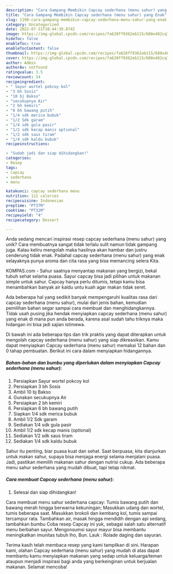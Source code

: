 ```yaml
---
description: "Cara Gampang Membikin Capcay sederhana (menu sahur) yang Enak"
title: "Cara Gampang Membikin Capcay sederhana (menu sahur) yang Enak"
slug: 1190-cara-gampang-membikin-capcay-sederhana-menu-sahur-yang-enak
category: Uncategorized
date: 2022-07-31T10:44:39.874Z
image: https://img-global.cpcdn.com/recipes/fa628ff9362eb115/680x482cq70/capcay-sederhana-menu-sahur-foto-resep-utama.jpg
hideToc: false
enableToc: true
enableTocContent: false
thumbnail: https://img-global.cpcdn.com/recipes/fa628ff9362eb115/680x482cq70/capcay-sederhana-menu-sahur-foto-resep-utama.jpg
cover: https://img-global.cpcdn.com/recipes/fa628ff9362eb115/680x482cq70/capcay-sederhana-menu-sahur-foto-resep-utama.jpg
author: Admin
authorAv: notfound
ratingvalue: 3.5
reviewcount: 24
recipeingredient:
- " Sayur wortel pokcoy kol"
- "3 bh Sosis"
- "10 bj Bakso"
- "secukupnya Air"
- "2 bh kemiri"
- "6 bh bawang putih"
- "1/4 sdk merica bubuk"
- "1/2 Sdk garam"
- "1/4 sdk gula pasir"
- "1/2 sdk kecap manis optional"
- "1/2 sdk saus tiram"
- "1/4 sdk kaldu bubuk"
recipeinstructions:

- "Sudah jadi dan siap dihidangkan!"
categories:
- Resep
tags:
- capcay
- sederhana
- menu

katakunci: capcay sederhana menu 
nutrition: 111 calories
recipecuisine: Indonesian
preptime: "PT37M"
cooktime: "PT32M"
recipeyield: "4"
recipecategory: Dessert

---
```





Anda sedang mencari inspirasi resep capcay sederhana (menu sahur) yang unik? Cara membuatnya sangat tidak terlalu sulit namun tidak gampang juga. Kalau keliru mengolah maka hasilnya akan hambar dan justru cenderung tidak enak. Padahal capcay sederhana (menu sahur) yang enak selayaknya punya aroma dan cita rasa yang bisa memancing selera Kita.





KOMPAS.com - Sahur saatnya menyantap makanan yang bergizi, bekal tubuh sehat selama puasa. Sayur capcay bisa jadi pilihan untuk makanan simple untuk sahur. Capcay hanya perlu ditumis, tetapi kamu bisa menambahkan banyak air kaldu untu kuah agar makan tidak seret.

Ada beberapa hal yang sedikit banyak mempengaruhi kualitas rasa dari capcay sederhana (menu sahur), mulai dari jenis bahan, kemudian pemilihan bahan segar sampai cara membuat dan menghidangkannya. Tidak usah pusing jika hendak menyiapkan capcay sederhana (menu sahur) yang enak di mana pun anda berada, karena asal sudah tahu triknya maka hidangan ini bisa jadi sajian istimewa.






Di bawah ini ada beberapa tips dan trik praktis yang dapat diterapkan untuk mengolah capcay sederhana (menu sahur) yang siap dikreasikan. Kamu dapat menyiapkan Capcay sederhana (menu sahur) memakai 12 bahan dan 0 tahap pembuatan. Berikut ini cara dalam menyiapkan hidangannya.

<!--inarticleads1-->

##### Bahan-bahan dan bumbu yang diperlukan dalam menyiapkan Capcay sederhana (menu sahur):

1. Persiapkan  Sayur wortel pokcoy kol
1. Persiapkan 3 bh Sosis
1. Ambil 10 bj Bakso
1. Gunakan secukupnya Air
1. Persiapkan 2 bh kemiri
1. Persiapkan 6 bh bawang putih
1. Siapkan 1/4 sdk merica bubuk
1. Ambil 1/2 Sdk garam
1. Sediakan 1/4 sdk gula pasir
1. Ambil 1/2 sdk kecap manis (optional)
1. Sediakan 1/2 sdk saus tiram
1. Sediakan 1/4 sdk kaldu bubuk


Sahur itu penting, biar puasa kuat dan sehat. Saat berpuasa, kita dianjurkan untuk makan sahur, supaya bisa menjaga energi selama menjalani puasa. Jadi, pastikan memilih makanan sahur dengan nutrisi cukup. Ada beberapa menu sahur sederhana yang mudah dibuat, tapi tetap nikmat. 

<!--inarticleads2-->

##### Cara membuat Capcay sederhana (menu sahur):


1. Selesai dan siap dihidangkan!

Cara membuat menu sahur sederhana capcay: Tumis bawang putih dan bawang merah hingga berwarna kekuningan; Masukkan udang dan wortel, tumis beberapa saat. Masukkan brokoli dan kembang kol, tumis sampai tercampur rata. Tambahkan air, masak hingga mendidih dengan api sedang, tambahkan bumbu Coba resep Capcay ini yuk, sebagai salah satu alternatif menu berbahan sayur. Mengonsumsi sayur mayur bisa membantu meningkatkan imunitas tubuh lho, Bun. Lauk : Rolade daging dan sayuran. 

Terima kasih telah membaca resep yang kami tampilkan di sini. Harapan kami, olahan Capcay sederhana (menu sahur) yang mudah di atas dapat membantu kamu menyiapkan makanan yang sedap untuk keluarga/teman ataupun menjadi inspirasi bagi anda yang berkeinginan untuk berjualan makanan. Selamat mencoba!
